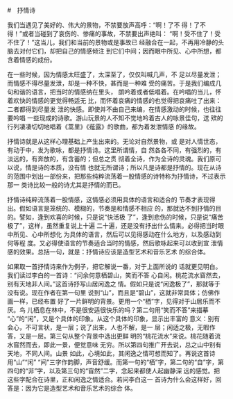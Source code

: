 #　抒情诗

我们当遇见了美好的、伟大的景物，不禁要放声高呼：“啊！了不
得！了不得！”或者当碰到了哀伤的、惨痛的事故，不禁要出声绝叫：
“啊！受不住了！受不住了！”这当儿，我们和当前的景物或是事故已
经融合在一起，不再用冷静的头脑去对付它们，却把自己的情感倾注
到它们中间；因而眼中所见、心中所想，都含着情感的成份。

在一些时候，因为情感太旺盛了，太深至了，仅仅叫喊几声，不
足以尽量发泄；而情感不得尽量发泄，却是一种不快，甚而是一种难
受的痛苦。于是我们编成几句和谐的语言，把当时的情感纳在里头，
朗吟着或者低唱着。在吟唱的当儿，怀着欢快的情感的更觉得畅适无
比，而怀着哀痛的情感的也觉得把哀痛吐了出来：二者都得到尽量发
泄的快感。即使并不由自己来编，在情感激动的时候，也往往要吟唱
一些现成的诗歌。游山玩景的人不知不觉地吟着古人的咏景佳句，送
殡的行列凄凄切切地唱着《蒿里》《薤露》的歌曲，都为着发泄情感
的缘故。

抒情诗就是从这样心理基础上产生出来的。无论对自然景物，或
是对人情世态，有动于中，发为歌咏，都是抒情诗。这里所谓情，自
然各各不同，有强烈的，有淡远的，有奔放的，有含蓄的；但总之贯
彻着全诗，作为全诗的灵魂。我们原可以说，情是诗的本质，没有情
也就无所谓诗；所以凡是诗都是抒情的。现在从诗的范围中划出一部份来，把那些纯粹流荡着一股情感的诗特称为抒情诗，不过表示那一
类诗比较一般的诗尤其是抒情的而已。

抒情诗纯粹流荡着一股情感，这情感必须用具体的语言和适合的
节奏才表现得出。假如语言是笼统的、模糊的，节奏是和情感不相应
的，那就达不到抒情的目的。譬如，逢到欢喜的时候，只是说“快活极
了”，逢到悲伤的时候，只是说“痛苦极了”，这样，虽然重复说上十遍
二十遍，还是没有抒出什么情来。必得把当时眼中所见、心中所想化
为具体的语言，然后可以见得感动在什么地方，以及感动到何等程
度。又必得使语言的节奏适合当时的情感，然后歌咏起来可以收到宣
泄情感的效果。总括一句，就是：抒情诗应该是造型艺术和音乐艺术
的综合体。

如果取一首抒情诗来作为例子，把它解说一番，对于上面所说的
话就更见明白。我们读过李白的一首诗：“问余何意栖碧山，笑而不答
心自闲。桃花流水窅然去，别有天地非人间。”这首诗抒写山居闲逸之
情。假如只是说“闲逸极了”，那就等于没有说。现在作者在第一句里
说到“山”，而且是“碧山”，这就非常具体；仿佛作画一样，已经布置
好了一片鲜明的背景。更用一个“栖”字，见得对于山居乐而不厌。鸟
儿栖息在林中，不是很安适很快乐的吗？第二句用“笑而不答”来描摹
“心”的“闲”，又是个具体的印象。从这个具体的印象，显示出丰富的
意义：别有会心，不可言状，是一层；说了出来，人也不解，是一
层；闲适之极，无暇作答，又是一层。第三句从整个背景中选出更鲜
明的“桃花流水”来说。桃花随着流水窅然而去，即此一景，便觉意味
无穷。所以第四句推广开去说，总之山中别有天地，不同人间。山景
如此，心境如此，其闲逸之情可想而知了。再说这首诗用“山”“闲”
“间”三字作韵脚，声音舒缓。而第一句的“栖”字，第二句的“自”字，第四句的“非”字，以及第三句的“窅然”二字，念起来都使人起幽静深
远的感觉。把这些字配合在诗里，正和闲逸之情适合。若问李白这一
首诗为什么会这样好，回答是：因为它是造型艺术和音乐艺术的综合
体。